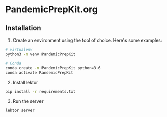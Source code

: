 # PandemicPrepKit.org

## Installation

1. Create an environment using the tool of choice. Here's some examples:

``` bash
# virtualenv
python3 -m venv PandemicPrepKit

# Conda
conda create -n PandemicPrepKit python=3.6
conda activate PandemicPrepKit
```

2. Install lektor

``` bash
pip install -r requirements.txt
```

3. Run the server

``` bash
lektor server
```

